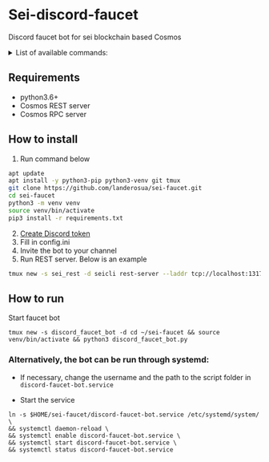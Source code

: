 # Sei-discord-faucet
Discord faucet bot for sei blockchain based Cosmos  


<details>
  <summary>List of available commands:</summary>

1. Request coins through the faucet  
`$request sei1rr2pf542snhvr7re933lu8xq58cuy8uavzaqzm`

Transaction status explanation:  
✅ - mean bot send transaction to your address

2. Displays the current status of the node where faucet is running  
`$faucet_status`

3. Show tap address  
`$faucet_address` or `$tap_address`

4. Show transaction information for a specific transaction ID  
`$tx_info B40F057439183F5A1226FB1B0B66A8781AF0174060205A3FF316C8CEB35EB4D9`

5. Show address balance  
`$balance sei1rr2pf542snhvr7re933lu8xq58cuy8uavzaqzm`  

</details>  


## Requirements
- python3.6+  
- Cosmos REST server 
- Cosmos RPC server  

## How to install  
1. Run command below  
```bash
apt update
apt install -y python3-pip python3-venv git tmux
git clone https://github.com/landerosua/sei-faucet.git
cd sei-faucet
python3 -m venv venv
source venv/bin/activate
pip3 install -r requirements.txt
```
2. [Create Discord token](https://github.com/reactiflux/discord-irc/wiki/Creating-a-discord-bot-&-getting-a-token)  
3. Fill in config.ini  
4. Invite the bot to your channel  
5. Run REST server. Below is an example  
```bash
tmux new -s sei_rest -d seicli rest-server --laddr tcp://localhost:1317 --node tcp://localhost:26657 --chain-id atlantic-1
```  


## How to run  
Start faucet bot  
```
tmux new -s discord_faucet_bot -d cd ~/sei-faucet && source venv/bin/activate && python3 discord_faucet_bot.py
```  
  
### Alternatively, the bot can be run through systemd:  
- If necessary, change the username and the path to the script folder in `discord-faucet-bot.service`  

- Start the service  
```
ln -s $HOME/sei-faucet/discord-faucet-bot.service /etc/systemd/system/ \
&& systemctl daemon-reload \
&& systemctl enable discord-faucet-bot.service \
&& systemctl start discord-faucet-bot.service \
&& systemctl status discord-faucet-bot.service
```  

